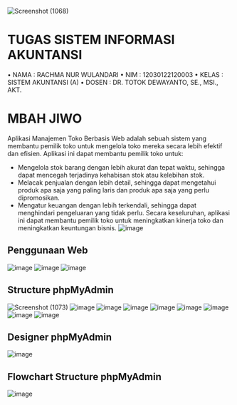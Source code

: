 ![Screenshot (1068)](https://github.com/rachmanurwulandari/SISTEM-INFORMASI-AKUNTANSI/assets/152131726/bd65ece3-775f-41a5-ab4f-2fd8fb97e60b)
# TUGAS SISTEM INFORMASI AKUNTANSI #
•	NAMA  : RACHMA NUR WULANDARI
•	NIM   : 12030122120003
•	KELAS : SISTEM AKUNTANSI (A)
•	DOSEN : DR. TOTOK DEWAYANTO, SE., MSI., AKT.
# MBAH JIWO #
Aplikasi Manajemen Toko Berbasis Web adalah sebuah sistem yang membantu pemilik toko untuk mengelola toko mereka secara lebih efektif dan efisien. Aplikasi ini dapat membantu pemilik toko untuk:
- Mengelola stok barang dengan lebih akurat dan tepat waktu, sehingga dapat mencegah terjadinya kehabisan stok atau kelebihan stok.
- Melacak penjualan dengan lebih detail, sehingga dapat mengetahui produk apa saja yang paling laris dan produk apa saja yang perlu dipromosikan.
- Mengatur keuangan dengan lebih terkendali, sehingga dapat menghindari pengeluaran yang tidak perlu.
Secara keseluruhan, aplikasi ini dapat membantu pemilik toko untuk meningkatkan kinerja toko dan meningkatkan keuntungan bisnis.
![image](https://github.com/rachmanurwulandari/SISTEM-INFORMASI-AKUNTANSI/assets/152131726/7dec6106-31d4-45d5-b73f-bbaba1d61649)
## Penggunaan Web
![image](https://github.com/rachmanurwulandari/SISTEM-INFORMASI-AKUNTANSI/assets/152131726/fe85acdc-be80-4f18-b468-332c58504565)
![image](https://github.com/rachmanurwulandari/SISTEM-INFORMASI-AKUNTANSI/assets/152131726/cd7c5e28-4c25-4649-9a1e-559d5b1465db)
![image](https://github.com/rachmanurwulandari/SISTEM-INFORMASI-AKUNTANSI/assets/152131726/f09a124f-8133-4c97-89c6-0d29d13cc139)
## Structure phpMyAdmin
![Screenshot (1073)](https://github.com/rachmanurwulandari/SISTEM-INFORMASI-AKUNTANSI/assets/152131726/cfde40c7-2b98-46a7-a244-b54ccbbac619)
![image](https://github.com/rachmanurwulandari/SISTEM-INFORMASI-AKUNTANSI/assets/152131726/619b6fe1-e9e0-43a0-9dbb-c0e95be51fb2)
![image](https://github.com/rachmanurwulandari/SISTEM-INFORMASI-AKUNTANSI/assets/152131726/0ba88283-18de-4400-b494-a45e9d20e96c)
![image](https://github.com/rachmanurwulandari/SISTEM-INFORMASI-AKUNTANSI/assets/152131726/d063e522-f514-4860-bd70-a89dc21bdcb3)
![image](https://github.com/rachmanurwulandari/SISTEM-INFORMASI-AKUNTANSI/assets/152131726/79f29790-bdbd-4d32-bed7-b61bbf67dc45)
![image](https://github.com/rachmanurwulandari/SISTEM-INFORMASI-AKUNTANSI/assets/152131726/8b576ad2-e307-4fd8-ba46-4c2eaedaf75d)
![image](https://github.com/rachmanurwulandari/SISTEM-INFORMASI-AKUNTANSI/assets/152131726/01563e30-4a12-4e31-9247-371e4ea09806)
![image](https://github.com/rachmanurwulandari/SISTEM-INFORMASI-AKUNTANSI/assets/152131726/78a1d175-6d12-4d26-9d58-86c722ae5fd7)
![image](https://github.com/rachmanurwulandari/SISTEM-INFORMASI-AKUNTANSI/assets/152131726/84cc109e-d2f2-4585-a8c3-a78fc8b4b9a0)
## Designer phpMyAdmin
![image](https://github.com/rachmanurwulandari/SISTEM-INFORMASI-AKUNTANSI/assets/152131726/9c76d3c3-66ef-443d-b41f-1d08d328cffd)

## Flowchart Structure phpMyAdmin
![image](https://github.com/rachmanurwulandari/SISTEM-INFORMASI-AKUNTANSI/assets/152131726/8e7df166-fc76-4ea8-9503-f03bb5699735)

